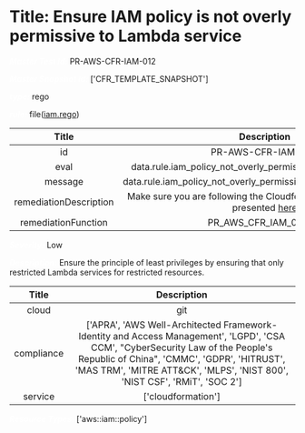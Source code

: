 



# Title: Ensure IAM policy is not overly permissive to Lambda service


***<font color="white">Master Test Id:</font>*** PR-AWS-CFR-IAM-012

***<font color="white">Master Snapshot Id:</font>*** ['CFR_TEMPLATE_SNAPSHOT']

***<font color="white">type:</font>*** rego

***<font color="white">rule:</font>*** file([iam.rego])  
  
  
  
  

|Title|Description|
| :---: | :---: |
|id|PR-AWS-CFR-IAM-012|
|eval|data.rule.iam_policy_not_overly_permissive_to_lambda_service|
|message|data.rule.iam_policy_not_overly_permissive_to_lambda_service_err|
|remediationDescription|Make sure you are following the Cloudformation template format presented <a href='https://docs.aws.amazon.com/AWSCloudFormation/latest/UserGuide/aws-resource-iam-policy.html' target='_blank'>here</a>|
|remediationFunction|PR_AWS_CFR_IAM_012.py|


***<font color="white">Severity:</font>*** Low

***<font color="white">Description:</font>*** Ensure the principle of least privileges by ensuring that only restricted Lambda services for restricted resources.  
  
  

|Title|Description|
| :---: | :---: |
|cloud|git|
|compliance|['APRA', 'AWS Well-Architected Framework-Identity and Access Management', 'LGPD', 'CSA CCM', "CyberSecurity Law of the People's Republic of China", 'CMMC', 'GDPR', 'HITRUST', 'MAS TRM', 'MITRE ATT&CK', 'MLPS', 'NIST 800', 'NIST CSF', 'RMiT', 'SOC 2']|
|service|['cloudformation']|


***<font color="white">Resource Types:</font>*** ['aws::iam::policy']


[iam.rego]: https://github.com/prancer-io/prancer-compliance-test/tree/master/aws/iac/iam.rego
